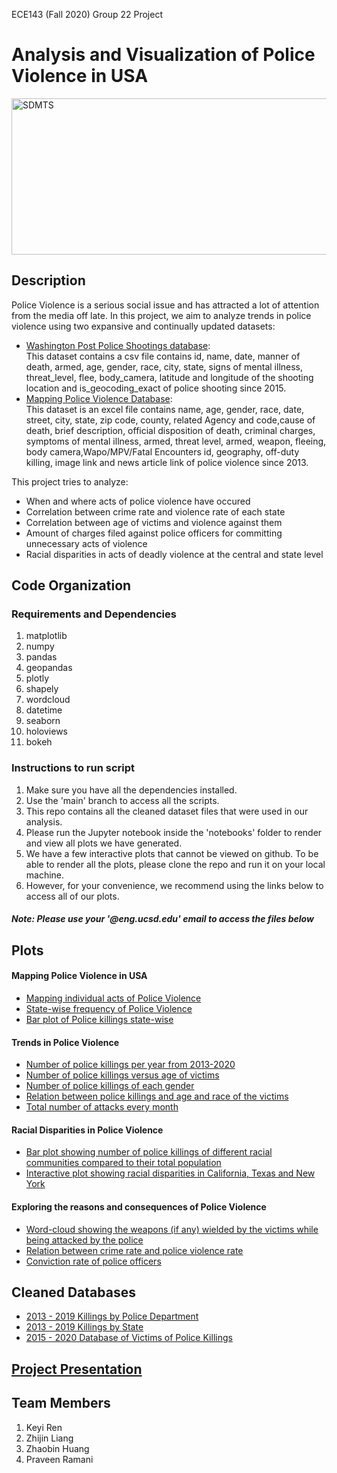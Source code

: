 ECE143 (Fall 2020) Group 22 Project

# Analysis and Visualization of Police Violence in USA

<img src="/images/police_violence.png" height="250" width="1550" alt="SDMTS">

## Description
Police Violence is a serious social issue and has attracted a lot of attention from the media off late. In this project, we aim to analyze trends in police violence using two expansive and continually updated datasets:

* [Washington Post Police Shootings database](https://github.com/washingtonpost/data-police-shootings):<br/>
This dataset contains a csv file contains id, name, date, manner of death, armed, age, gender, race, city, state, signs of mental illness, threat_level, flee, body_camera,         latitude and longitude of the shooting location and is_geocoding_exact of police shooting since 2015.
* [Mapping Police Violence Database](https://mappingpoliceviolence.org/):<br/>
This dataset is an excel file contains name, age, gender, race, date, street, city, state, zip code, county, related Agency and code,cause of death, brief description, official disposition of death, criminal charges, symptoms of mental illness, armed, threat level, armed, weapon, fleeing, body camera,Wapo/MPV/Fatal Encounters id, geography, off-duty killing, image link and news article link of police violence since 2013.

This project tries to analyze:

* When and where acts of police violence have occured
* Correlation between crime rate and violence rate of each state
* Correlation between age of victims and violence against them
* Amount of charges filed against police officers for committing unnecessary acts of violence
* Racial disparities in acts of deadly violence at the central and state level

## Code Organization

### Requirements and Dependencies

1. matplotlib
2. numpy
3. pandas
4. geopandas
5. plotly
6. shapely
7. wordcloud
8. datetime
9. seaborn
10. holoviews
11. bokeh

### Instructions to run script

1. Make sure you have all the dependencies installed.
2. Use the 'main' branch to access all the scripts. 
3. This repo contains all the cleaned dataset files that were used in our analysis.
4. Please run the Jupyter notebook inside the 'notebooks' folder to render and view all plots we have generated.
5. We have a few interactive plots that cannot be viewed on github. To be able to render all the plots, please clone the repo and run it on your local machine.
6. However, for your convenience, we recommend using the links below to access all of our plots.

##### Note: Please use your '@eng.ucsd.edu' email to access the files below

## Plots

#### Mapping Police Violence in USA
* [Mapping individual acts of Police Violence](https://drive.google.com/file/d/1YRSA_JK4tMGxe3LJ7ZYkXOAwuend9165/view?usp=sharing)
* [State-wise frequency of Police Violence](https://drive.google.com/file/d/1qZbK5lAs5UvA6y1uBtSmhH4k3pBj51wx/view?usp=sharing)
* [Bar plot of Police killings state-wise](https://drive.google.com/file/d/1Ml5ZY6NLOmwcRCgmFlpjprBflBQWS3iv/view?usp=sharing)

#### Trends in Police Violence
* [Number of police killings per year from 2013-2020](https://drive.google.com/file/d/1y8kWg02Nt_ab6kY0bxF4rvKwx32s6Jp6/view?usp=sharing)
* [Number of police killings versus age of victims](https://drive.google.com/file/d/1gwF8MfR2UxbzG8cdt0Igv93kbjYN--oi/view?usp=sharing)
* [Number of police killings of each gender](https://drive.google.com/file/d/1oDGnveosk2Xcl2DZTjm9A5Br-o1hFL3v/view?usp=sharing)
* [Relation between police killings and age and race of the victims](https://drive.google.com/file/d/14V1qmEVP65pcSZzn2t0-w-WV9_q1_0wv/view?usp=sharing)
* [Total number of attacks every month](https://drive.google.com/file/d/1Y8veOEQ3J6e6O7t8V5dD97RW1u2XGaeV/view?usp=sharing)

#### Racial Disparities in Police Violence
* [Bar plot showing number of police killings of different racial communities compared to their total population](https://drive.google.com/file/d/1JmvijmExzRCa2QUOTUk43jujolULuyn5/view?usp=sharing)
* [Interactive plot showing racial disparities in California, Texas and New York](https://drive.google.com/drive/folders/1OvT5mRIPAVQozuIMgJf0dgWHgfaDaOvK?usp=sharing)

#### Exploring the reasons and consequences of Police Violence
* [Word-cloud showing the weapons (if any) wielded by the victims while being attacked by the police](https://drive.google.com/file/d/1-7wlXFGNvfvXfh_EEqXQ8t9fjnJv8b08/view?usp=sharing)
* [Relation between crime rate and police violence rate](https://drive.google.com/file/d/1SYcGHQKn-8W1awSKnkuO0OqrQPfDTfns/view?usp=sharing)
* [Conviction rate of police officers](https://drive.google.com/file/d/1OyF2sy2yVhNMdUHTrHs10_a_-1pQ1Wtr/view?usp=sharing)


## Cleaned Databases
* [2013 - 2019 Killings by Police Department](https://drive.google.com/file/d/1GUNOxTpR4gk7eOgKUHz74KMwVVwgc23l/view?usp=sharing)
* [2013 - 2019 Killings by State](https://drive.google.com/file/d/1VrDPwBX59YGHt1_VcLo2_VXAS1ntFoZm/view?usp=sharing)
* [2015 - 2020 Database of Victims of Police Killings](https://drive.google.com/file/d/1tC9_Bv2mbFLoE5bvt8PLelfm3Yon-CsW/view?usp=sharing)


## [Project Presentation](https://drive.google.com/file/d/1NpZ_353YGvFJ0jOEvRwzNVKUKdauiBG3/view?usp=sharing)

## Team Members
1. Keyi Ren
2. Zhijin Liang
3. Zhaobin Huang
4. Praveen Ramani
